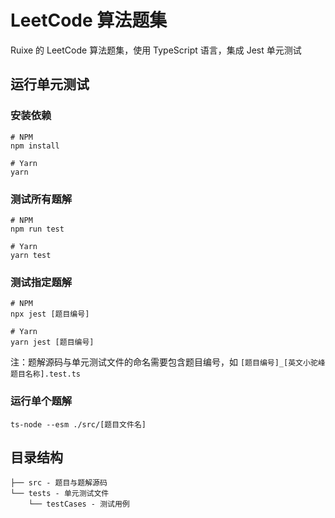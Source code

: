 # LeetCode 算法题集

Ruixe 的 LeetCode 算法题集，使用 TypeScript 语言，集成 Jest 单元测试

## 运行单元测试

### 安装依赖

```shell
# NPM
npm install

# Yarn
yarn
```

### 测试所有题解

```shell
# NPM
npm run test

# Yarn
yarn test
```

### 测试指定题解

```shell
# NPM
npx jest [题目编号]

# Yarn
yarn jest [题目编号]
```

注：题解源码与单元测试文件的命名需要包含题目编号，如 `[题目编号]_[英文小驼峰题目名称].test.ts`

### 运行单个题解

```shell
ts-node --esm ./src/[题目文件名]
```

## 目录结构

```
├── src - 题目与题解源码
└── tests - 单元测试文件
    └── testCases - 测试用例
```
